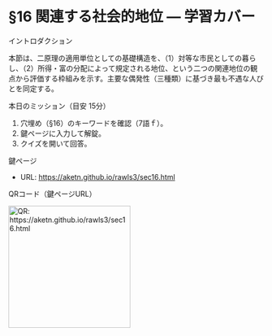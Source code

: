 # §16 関連する社会的地位 — 学習カバー

イントロダクション

本節は、二原理の適用単位としての基礎構造を、（1）対等な市民としての暮らし、（2）所得・富の分配によって規定される地位、という二つの関連地位の観点から評価する枠組みを示す。主要な偶発性（三種類）に基づき最も不遇な人びとを同定する。

本日のミッション（目安 15分）

1. 穴埋め（§16）のキーワードを確認（7語ｆ）。
1. 鍵ページに入力して解錠。
1. クイズを開いて回答。

鍵ページ

- URL: <https://aketn.github.io/rawls3/sec16.html>

QRコード（鍵ページURL）

<!-- markdownlint-disable MD033 -->
<img src="https://api.qrserver.com/v1/create-qr-code/?size=240x240&data=https%3A%2F%2Faketn.github.io%2Frawls3%2Fsec16.html" width="240" alt="QR: https://aketn.github.io/rawls3/sec16.html" />
<!-- markdownlint-enable MD033 -->
